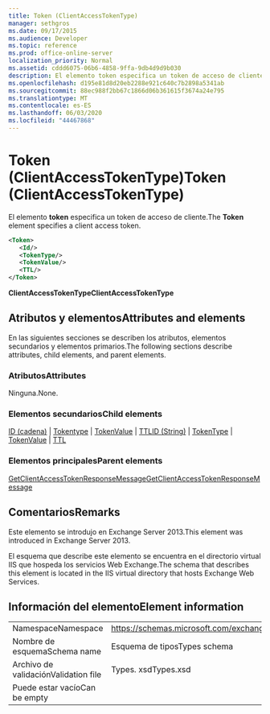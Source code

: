 ```yaml
---
title: Token (ClientAccessTokenType)
manager: sethgros
ms.date: 09/17/2015
ms.audience: Developer
ms.topic: reference
ms.prod: office-online-server
localization_priority: Normal
ms.assetid: cddd6075-06b6-4858-9ffa-9db4d9d9b030
description: El elemento token especifica un token de acceso de cliente.
ms.openlocfilehash: d195e81d8d20eb2288e921c640c7b2898a5341ab
ms.sourcegitcommit: 88ec988f2bb67c1866d06b361615f3674a24e795
ms.translationtype: MT
ms.contentlocale: es-ES
ms.lasthandoff: 06/03/2020
ms.locfileid: "44467868"
---
```

# <a name="token-clientaccesstokentype"></a><span data-ttu-id="b8b95-103">Token (ClientAccessTokenType)</span><span class="sxs-lookup"><span data-stu-id="b8b95-103">Token (ClientAccessTokenType)</span></span>

<span data-ttu-id="b8b95-104">El elemento **token** especifica un token de acceso de cliente.</span><span class="sxs-lookup"><span data-stu-id="b8b95-104">The **Token** element specifies a client access token.</span></span> 
  
```XML
<Token>
   <Id/>
   <TokenType/>
   <TokenValue/>
   <TTL/>
</Token>
```

 <span data-ttu-id="b8b95-105">**ClientAccessTokenType**</span><span class="sxs-lookup"><span data-stu-id="b8b95-105">**ClientAccessTokenType**</span></span>
## <a name="attributes-and-elements"></a><span data-ttu-id="b8b95-106">Atributos y elementos</span><span class="sxs-lookup"><span data-stu-id="b8b95-106">Attributes and elements</span></span>

<span data-ttu-id="b8b95-107">En las siguientes secciones se describen los atributos, elementos secundarios y elementos primarios.</span><span class="sxs-lookup"><span data-stu-id="b8b95-107">The following sections describe attributes, child elements, and parent elements.</span></span>
  
### <a name="attributes"></a><span data-ttu-id="b8b95-108">Atributos</span><span class="sxs-lookup"><span data-stu-id="b8b95-108">Attributes</span></span>

<span data-ttu-id="b8b95-109">Ninguna.</span><span class="sxs-lookup"><span data-stu-id="b8b95-109">None.</span></span>
  
### <a name="child-elements"></a><span data-ttu-id="b8b95-110">Elementos secundarios</span><span class="sxs-lookup"><span data-stu-id="b8b95-110">Child elements</span></span>

<span data-ttu-id="b8b95-111">[ID (cadena)](id-string.md)  |  [Tokentype](tokentype.md)  |  [TokenValue](tokenvalue.md)  |  [TTL](ttl.md)</span><span class="sxs-lookup"><span data-stu-id="b8b95-111">[ID (String)](id-string.md) | [TokenType](tokentype.md) | [TokenValue](tokenvalue.md) | [TTL](ttl.md)</span></span>
  
### <a name="parent-elements"></a><span data-ttu-id="b8b95-112">Elementos principales</span><span class="sxs-lookup"><span data-stu-id="b8b95-112">Parent elements</span></span>

[<span data-ttu-id="b8b95-113">GetClientAccessTokenResponseMessage</span><span class="sxs-lookup"><span data-stu-id="b8b95-113">GetClientAccessTokenResponseMessage</span></span>](getclientaccesstokenresponsemessage.md)
  
## <a name="remarks"></a><span data-ttu-id="b8b95-114">Comentarios</span><span class="sxs-lookup"><span data-stu-id="b8b95-114">Remarks</span></span>

<span data-ttu-id="b8b95-115">Este elemento se introdujo en Exchange Server 2013.</span><span class="sxs-lookup"><span data-stu-id="b8b95-115">This element was introduced in Exchange Server 2013.</span></span>
  
<span data-ttu-id="b8b95-116">El esquema que describe este elemento se encuentra en el directorio virtual IIS que hospeda los servicios Web Exchange.</span><span class="sxs-lookup"><span data-stu-id="b8b95-116">The schema that describes this element is located in the IIS virtual directory that hosts Exchange Web Services.</span></span>
  
## <a name="element-information"></a><span data-ttu-id="b8b95-117">Información del elemento</span><span class="sxs-lookup"><span data-stu-id="b8b95-117">Element information</span></span>

|||
|:-----|:-----|
|<span data-ttu-id="b8b95-118">Namespace</span><span class="sxs-lookup"><span data-stu-id="b8b95-118">Namespace</span></span>  <br/> |https://schemas.microsoft.com/exchange/services/2006/types  <br/> |
|<span data-ttu-id="b8b95-119">Nombre de esquema</span><span class="sxs-lookup"><span data-stu-id="b8b95-119">Schema name</span></span>  <br/> |<span data-ttu-id="b8b95-120">Esquema de tipos</span><span class="sxs-lookup"><span data-stu-id="b8b95-120">Types schema</span></span>  <br/> |
|<span data-ttu-id="b8b95-121">Archivo de validación</span><span class="sxs-lookup"><span data-stu-id="b8b95-121">Validation file</span></span>  <br/> |<span data-ttu-id="b8b95-122">Types. xsd</span><span class="sxs-lookup"><span data-stu-id="b8b95-122">Types.xsd</span></span>  <br/> |
|<span data-ttu-id="b8b95-123">Puede estar vacío</span><span class="sxs-lookup"><span data-stu-id="b8b95-123">Can be empty</span></span>  <br/> ||
   

